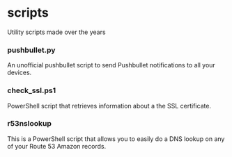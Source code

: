 # scripts
Utility scripts made over the years

### pushbullet.py
An unofficial pushbullet script to send Pushbullet notifications to all your devices.

### check_ssl.ps1
PowerShell script that retrieves information about a the SSL certificate.

### r53nslookup
This is a PowerShell script that allows you to easily do a DNS lookup on any of your Route 53 Amazon records.
